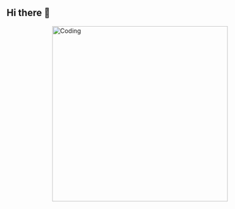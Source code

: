 ## Hi there 👋

<img align="right" alt="Coding" width="400" src="[https://media4.giphy.com/media/3o6fJ5z2bgCLBshZUA/giphy.gif](https://c.tenor.com/nyIWjHeM-GAAAAAC/smadging-speech-bubble-speech-bubble.gif)">

<!--
**Peppuzzo/Peppuzzo** is a ✨ _special_ ✨ repository because its `README.md` (this file) appears on your GitHub profile.

Here are some ideas to get you started:

- 🔭 I’m currently working on ...
- 🌱 I’m currently learning ...
- 👯 I’m looking to collaborate on ...
- 🤔 I’m looking for help with ...
- 💬 Ask me about ...
- 📫 How to reach me: ...
- 😄 Pronouns: ...
- ⚡ Fun fact: ...
-->
